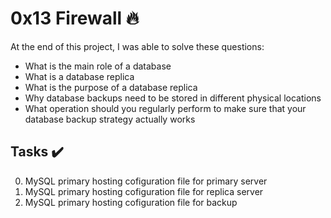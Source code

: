# 0x13 Firewall :fire:

At the end of this project, I was able to solve these questions:

* What is the main role of a database
* What is a database replica
* What is the purpose of a database replica
* Why database backups need to be stored in different physical locations
* What operation should you regularly perform to make sure that your database backup strategy actually works

## Tasks :heavy_check_mark:

0. MySQL primary hosting cofiguration file for primary server
1. MySQL primary hosting cofiguration file for replica server
2. MySQL primary hosting cofiguration file for backup
